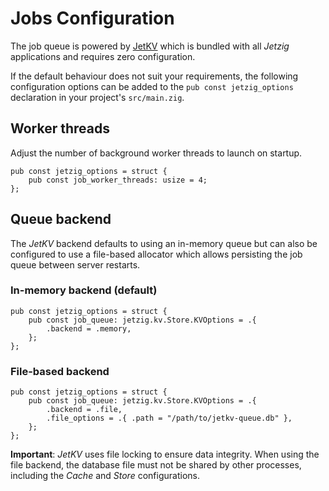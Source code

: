 # Jobs Configuration

The job queue is powered by [JetKV](https://github.com/jetzig-framework/jetkv) which is bundled with all _Jetzig_ applications and requires zero configuration.

If the default behaviour does not suit your requirements, the following configuration options can be added to the `pub const jetzig_options` declaration in your project's `src/main.zig`.

## Worker threads

Adjust the number of background worker threads to launch on startup.

```zig
pub const jetzig_options = struct {
    pub const job_worker_threads: usize = 4;
};
```

## Queue backend

The _JetKV_ backend defaults to using an in-memory queue but can also be configured to use a file-based allocator which allows persisting the job queue between server restarts.

### In-memory backend (default)

```zig
pub const jetzig_options = struct {
    pub const job_queue: jetzig.kv.Store.KVOptions = .{
        .backend = .memory,
    };
};
```

### File-based backend

```zig
pub const jetzig_options = struct {
    pub const job_queue: jetzig.kv.Store.KVOptions = .{
        .backend = .file,
        .file_options = .{ .path = "/path/to/jetkv-queue.db" },
    };
};
```

**Important**: _JetKV_ uses file locking to ensure data integrity. When using the file backend, the database file must not be shared by other processes, including the _Cache_ and _Store_ configurations.
